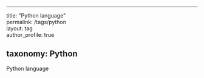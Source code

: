 ---

title: "Python language"  
permalink: /tags/python  
layout: tag  
author_profile: true

taxonomy: Python
----------------

Python language
